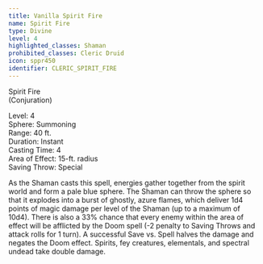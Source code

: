 ```yaml
---
title: Vanilla Spirit Fire
name: Spirit Fire
type: Divine
level: 4
highlighted_classes: Shaman
prohibited_classes: Cleric Druid
icon: sppr450
identifier: CLERIC_SPIRIT_FIRE
---
```

Spirit Fire  
(Conjuration)  
  
Level: 4  
Sphere: Summoning  
Range: 40 ft.   
Duration: Instant   
Casting Time: 4  
Area of Effect: 15-ft. radius   
Saving Throw: Special  
  
As the Shaman casts this spell, energies gather together from the spirit world and form a pale blue sphere. The Shaman can throw the sphere so that it explodes into a burst of ghostly, azure flames, which deliver 1d4 points of magic damage per level of the Shaman (up to a maximum of 10d4). There is also a 33% chance that every enemy within the area of effect will be afflicted by the Doom spell (-2 penalty to Saving Throws and attack rolls for 1 turn). A successful Save vs. Spell halves the damage and negates the Doom effect. Spirits, fey creatures, elementals, and spectral undead take double damage.  
